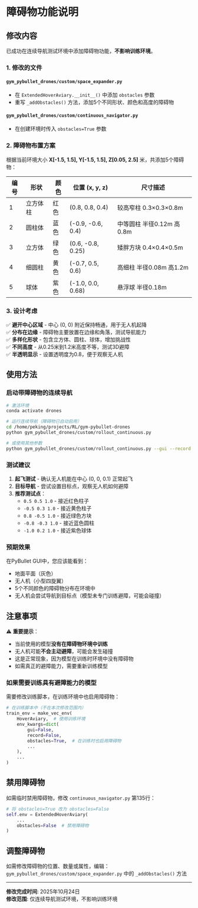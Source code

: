 # 障碍物功能说明

## 修改内容

已成功在连续导航测试环境中添加障碍物功能，**不影响训练环境**。

### 1. 修改的文件

#### `gym_pybullet_drones/custom/space_expander.py`
- 在 `ExtendedHoverAviary.__init__()` 中添加 `obstacles` 参数
- 重写 `_addObstacles()` 方法，添加5个不同形状、颜色和高度的障碍物

#### `gym_pybullet_drones/custom/continuous_navigator.py`
- 在创建环境时传入 `obstacles=True` 参数

### 2. 障碍物布置方案

根据当前环境大小 **X[-1.5, 1.5], Y[-1.5, 1.5], Z[0.05, 2.5]** 米，共添加5个障碍物：

| 编号 | 形状 | 颜色 | 位置 (x, y, z) | 尺寸描述 |
|------|------|------|----------------|----------|
| 1 | 立方体柱 | 红色 | (0.8, 0.8, 0.4) | 较高窄柱 0.3×0.3×0.8m |
| 2 | 圆柱体 | 蓝色 | (-0.9, -0.6, 0.4) | 中等圆柱 半径0.12m 高0.8m |
| 3 | 立方体 | 绿色 | (0.6, -0.8, 0.25) | 矮胖方块 0.4×0.4×0.5m |
| 4 | 细圆柱 | 黄色 | (-0.7, 0.5, 0.6) | 高细柱 半径0.08m 高1.2m |
| 5 | 球体 | 紫色 | (-1.0, 0.0, 0.68) | 悬浮球 半径0.18m |

### 3. 设计考虑

✅ **避开中心区域** - 中心 (0, 0) 附近保持畅通，用于无人机起降  
✅ **分布在边缘** - 障碍物主要放置在边缘和角落，测试导航能力  
✅ **多样化形状** - 包含立方体、圆柱、球体，增加挑战性  
✅ **不同高度** - 从0.25米到1.2米高度不等，测试3D避障  
✅ **半透明显示** - 设置透明度为0.8，便于观察无人机  

## 使用方法

### 启动带障碍物的连续导航

```bash
# 激活环境
conda activate drones

# 运行连续导航（障碍物已自动启用）
cd /home/peking/projects/RL/gym-pybullet-drones
python gym_pybullet_drones/custom/rollout_continuous.py

# 或使用其他参数
python gym_pybullet_drones/custom/rollout_continuous.py --gui --record
```

### 测试建议

1. **起飞测试** - 确认无人机能在中心 (0, 0, 0.1) 正常起飞
2. **目标导航** - 尝试设置目标点，观察无人机如何避障
3. **推荐测试点**：
   - `0.5 0.5 1.0` - 接近红色柱子
   - `-0.5 0.3 1.0` - 接近黄色柱子
   - `0.8 -0.5 1.0` - 接近绿色方块
   - `-0.8 -0.3 1.0` - 接近蓝色圆柱
   - `-1.0 0.2 1.0` - 接近紫色球体

### 预期效果

在PyBullet GUI中，您应该能看到：
- 地面平面（灰色）
- 无人机（小型四旋翼）
- 5个不同颜色的障碍物分布在环境中
- 无人机会尝试导航到目标点（模型未专门训练避障，可能会碰撞）

## 注意事项

⚠️ **重要提示**：
- 当前使用的模型**没有在障碍物环境中训练**
- 无人机可能**不会主动避障**，可能会发生碰撞
- 这是正常现象，因为模型在训练时环境中没有障碍物
- 如需真正的避障能力，需要重新训练模型

### 如果需要训练具有避障能力的模型

需要修改训练脚本，在训练环境中也启用障碍物：

```python
# 在训练脚本中（不在本次修改范围内）
train_env = make_vec_env(
    HoverAviary,  # 使用训练环境
    env_kwargs=dict(
        gui=False,
        record=False,
        obstacles=True,  # 在训练时也启用障碍物
        ...
    ),
    ...
)
```

## 禁用障碍物

如需临时禁用障碍物，修改 `continuous_navigator.py` 第135行：

```python
# 将 obstacles=True 改为 obstacles=False
self.env = ExtendedHoverAviary(
    ...
    obstacles=False  # 禁用障碍物
)
```

## 调整障碍物

如需修改障碍物的位置、数量或属性，编辑：
`gym_pybullet_drones/custom/space_expander.py` 中的 `_addObstacles()` 方法

---

**修改完成时间**: 2025年10月24日  
**修改范围**: 仅连续导航测试环境，不影响训练环境
